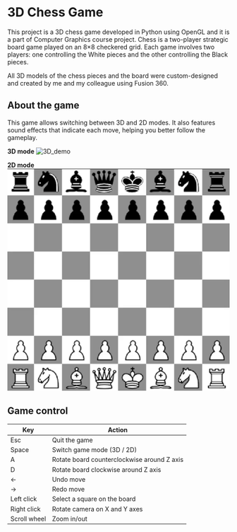 # 3D Chess Game
This project is a 3D chess game developed in Python using OpenGL and it is a part of Computer Graphics course project. Chess is a two-player strategic board game played on an 8×8 checkered grid. Each game involves two players: one controlling the White pieces and the other controlling the Black pieces.

All 3D models of the chess pieces and the board were custom-designed and created by me and my colleague using Fusion 360.

## About the game
This game allows switching between 3D and 2D modes. It also features sound effects that indicate each move, helping you better follow the gameplay.

__3D mode__
![3D_demo](3D_demo.gif)

__2D mode__
![3D_demo](2D_demo.gif)

## Game control
| Key          | Action                                      |
|--------------|---------------------------------------------|
| Esc          | Quit the game                               |
| Space        | Switch game mode (3D / 2D)                  |
| A            | Rotate board counterclockwise around Z axis |
| D            | Rotate board clockwise around Z axis        |
| ←            | Undo move                                   |
| →            | Redo move                                   |
| Left click   | Select a square on the board                |
| Right click  | Rotate camera on X and Y axes               |
| Scroll wheel | Zoom in/out                                 |
